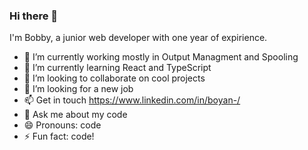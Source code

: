 ### Hi there 👋
I'm Bobby, a junior web developer with one year of expirience.

- 🔭 I’m currently working mostly in Output Managment and Spooling
- 🌱 I’m currently learning React and TypeScript
- 👯 I’m looking to collaborate on cool projects
- 🤔 I’m looking for a new job
- 📫 Get in touch https://www.linkedin.com/in/boyan-/
- 💬 Ask me about my code
- 😄 Pronouns: code
- ⚡ Fun fact: code!
